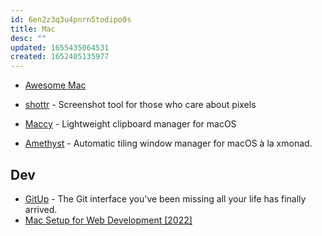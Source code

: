 ```yaml
---
id: 6en2z3q3u4pnrn5todipo0s
title: Mac
desc: ""
updated: 1655435064531
created: 1652405135977
---
```


- [Awesome Mac](https://github.com/jaywcjlove/awesome-mac)

- [shottr](https://shottr.cc/) - Screenshot tool for those who care about pixels
- [Maccy](https://github.com/p0deje/Maccy) - Lightweight clipboard manager for macOS
- [Amethyst](https://github.com/ianyh/Amethyst) - Automatic tiling window manager for macOS à la xmonad.

## Dev

- [GitUp](https://github.com/git-up/GitUp) - The Git interface you've been missing all your life has finally arrived.
- [Mac Setup for Web Development [2022]](https://www.robinwieruch.de/mac-setup-web-development/)
